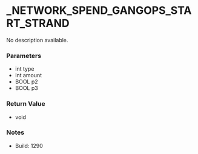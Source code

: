 # _NETWORK_SPEND_GANGOPS_START_STRAND

No description available.

### Parameters
* int type
* int amount
* BOOL p2
* BOOL p3

### Return Value
* void

### Notes
* Build: 1290

